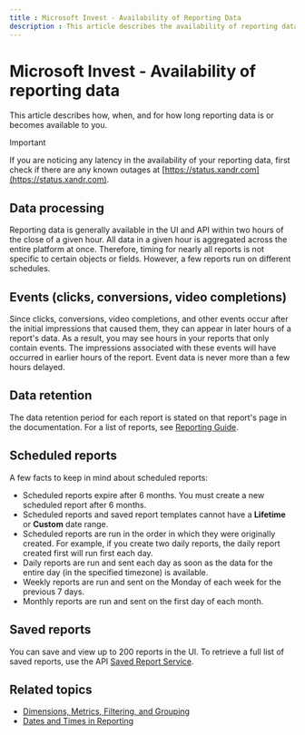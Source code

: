 ```yaml
---
title : Microsoft Invest - Availability of Reporting Data
description : This article describes the availability of reporting data, noting that it is typically accessible in the UI and API within two hours following the conclusion of a specific hour. 
---
```


# Microsoft Invest - Availability of reporting data

This article describes how, when, and for how long reporting data is or becomes available to you.

> [!IMPORTANT]
> If you are noticing any latency in the availability of your reporting data, first check if there are any known outages at [https://status.xandr.com](https://status.xandr.com).

## Data processing

Reporting data is generally available in the UI and API within two hours of the close of a given hour. All data in a given hour is aggregated across the entire platform at once. Therefore, timing for nearly all reports is not specific to certain objects or fields. However, a few reports run on different schedules.

## Events (clicks, conversions, video completions)

Since clicks, conversions, video completions, and other events occur after the initial impressions that caused them, they can appear in later hours of a report's data. As a result, you may see hours in your reports that only contain events. The impressions associated with these events will have occurred in earlier hours of the report. Event data is never more than a few hours delayed.

## Data retention

The data retention period for each report is stated on that report's page in the documentation. For a list of reports, see [Reporting Guide](reporting-guide.md).

## Scheduled reports

A few facts to keep in mind about scheduled reports:

- Scheduled reports expire after 6 months. You must create a new scheduled report after 6 months.
- Scheduled reports and saved report templates cannot have a **Lifetime** or **Custom** date range.
- Scheduled reports are run in the order in which they were originally created. For example, if you create two daily reports, the daily
  report created first will run first each day.
- Daily reports are run and sent each day as soon as the data for the entire day (in the specified timezone) is available.
- Weekly reports are run and sent on the Monday of each week for the previous 7 days.
- Monthly reports are run and sent on the first day of each month.

## Saved reports

You can save and view up to 200 reports in the UI. To retrieve a full list of saved reports, use the API [Saved Report Service](../digital-platform-api/saved-report-service.md).

## Related topics

- [Dimensions, Metrics, Filtering, and Grouping](dimensions-metrics-filtering-and-grouping.md)
- [Dates and Times in Reporting](dates-and-times-in-reporting.md)
